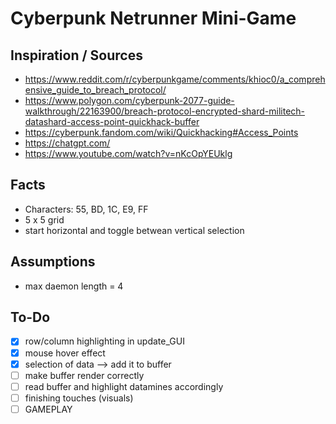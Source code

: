 # Cyberpunk Netrunner Mini-Game

## Inspiration / Sources
- https://www.reddit.com/r/cyberpunkgame/comments/khioc0/a_comprehensive_guide_to_breach_protocol/
- https://www.polygon.com/cyberpunk-2077-guide-walkthrough/22163900/breach-protocol-encrypted-shard-militech-datashard-access-point-quickhack-buffer
- https://cyberpunk.fandom.com/wiki/Quickhacking#Access_Points
- https://chatgpt.com/
- https://www.youtube.com/watch?v=nKcOpYEUklg

## Facts
- Characters: 55, BD, 1C, E9, FF
- 5 x 5 grid
- start horizontal and toggle betwean vertical selection

## Assumptions
- max daemon length = 4

## To-Do
- [x] row/column highlighting in update_GUI 
- [x] mouse hover effect
- [x] selection of data --> add it to buffer
- [ ] make buffer render correctly
- [ ] read buffer and highlight datamines accordingly
- [ ] finishing touches (visuals)
- [ ] GAMEPLAY